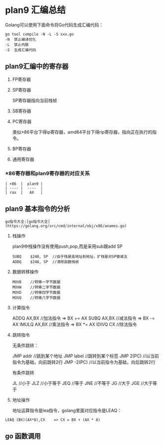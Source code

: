# plan9 汇编总结

Golang可以使用下面命令将Go代码生成汇编代码：
```
go tool compile -N -L -S xxx.go
-N  禁止编译优化
-L  禁止内联
-S  生成汇编代码
```

## plan9汇编中的寄存器
1. FP寄存器



2. SP寄存器
    
    SP寄存器指向当前栈帧



3. SB寄存器


4. PC寄存器
   
   类似×86平台下得ip寄存器，amd64平台下得rip寄存器，指向正在执行的指令。

5. BP寄存器
6. 通用寄存器

### ×86寄存器和plan9寄存器的对应关系
    | ×86  |  plan9 |
    | ---- |  ----  |
    | rax  |   AX   |


## plan9 基本指令的分析
    go指令大全:[go指令大全](https://golang.org/src/cmd/internal/obj/x86/anames.go)

1. 栈操作

    plan9中栈操作没有使用push,pop,而是采用sub跟add SP
    ```
    SUBQ	$248, SP  //由于栈是高地址到地址，扩栈是对SP做减法
    ADDQ	$248, SP  //清除函数栈帧
    ```

2. 数据转移操作

    ```
    MOVB    //转移一字节数据
    MOVW    //转移二字节数据
    MOVD    //转移四字节数据
    MOVQ    //转移八字节数据
    ```
3. 计算指令

    ADDQ AX,BX     //加法指令  => BX += AX
    SUBQ AX,BX     //减法指令  => BX -= AX
    IMULQ AX,BX    //乘法指令  => BX *= AX
    IDIVQ CX       //除法指令


4. 跳转指令
   
   无条件跳转：

   JMP addr    //跳到某个地址
   JMP label   //跳转到某个标签
   JMP 2(PC)   //以当前指令为基础，向前跳转2行
   JMP -2(PC)  //以当前指令为基础，向后跳转2行

   有条件跳转

   JL           //小于
   JLZ          //小于等于
   JEQ           //等于
   JNE          //不等于
   JG           //大于
   JGE          //大于等于

5. 地址操作



    地址运算指令是lea指令，golang里面对应指令是LEAQ：
```
LEAQ (BX)(AX*8),CX    => CX = BX + (AX * 8)
```


## go 函数调用
